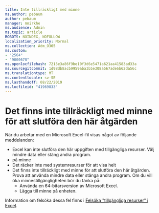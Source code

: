 ```yaml
---
title: Inte tillräckligt med minne
ms.author: pebaum
author: pebaum
manager: mnirkhe
ms.audience: Admin
ms.topic: article
ROBOTS: NOINDEX, NOFOLLOW
localization_priority: Normal
ms.collection: Adm_O365
ms.custom:
- "2564"
- "9000678"
ms.openlocfilehash: 7215e3a86f9be10f3d6e5471a621aa41583ad33a
ms.sourcegitcommit: 1d98db8acb9959aba3b5e308a567ade6b62da56c
ms.translationtype: MT
ms.contentlocale: sv-SE
ms.lasthandoff: 08/22/2019
ms.locfileid: "41969833"
---
```

# <a name="there-isnt-enough-memory-to-complete-this-action"></a>Det finns inte tillräckligt med minne för att slutföra den här åtgärden

När du arbetar med en Microsoft Excel-fil visas något av följande meddelanden:

- Excel kan inte slutföra den här uppgiften med tillgängliga resurser. Välj mindre data eller stäng andra program.
- på minne
- Det räcker inte med systemresurser för att visa helt
- Det finns inte tillräckligt med minne för att slutföra den här åtgärden. Prova att använda mindre data eller stänga andra program. Om du vill öka minnestillgängligheten bör du tänka på: 
    - Använda en 64-bitarsversion av Microsoft Excel.
    - Lägga till minne på enheten.

Information om felsöka dessa fel finns i [Felsöka "tillgängliga resurser" i Excel](https://docs.microsoft.com/office/troubleshoot/excel/available-resources-errors).
